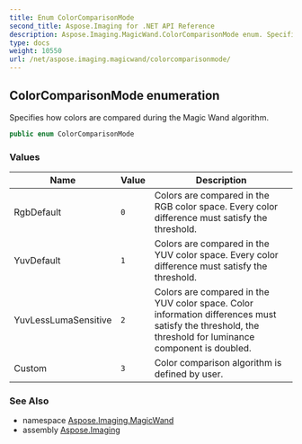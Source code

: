 ```yaml
---
title: Enum ColorComparisonMode
second_title: Aspose.Imaging for .NET API Reference
description: Aspose.Imaging.MagicWand.ColorComparisonMode enum. Specifies how colors are compared during the Magic Wand algorithm
type: docs
weight: 10550
url: /net/aspose.imaging.magicwand/colorcomparisonmode/
---
```

## ColorComparisonMode enumeration

Specifies how colors are compared during the Magic Wand algorithm.

```csharp
public enum ColorComparisonMode
```

### Values

| Name | Value | Description |
| --- | --- | --- |
| RgbDefault | `0` | Colors are compared in the RGB color space. Every color difference must satisfy the threshold. |
| YuvDefault | `1` | Colors are compared in the YUV color space. Every color difference must satisfy the threshold. |
| YuvLessLumaSensitive | `2` | Colors are compared in the YUV color space. Color information differences must satisfy the threshold, the threshold for luminance component is doubled. |
| Custom | `3` | Color comparison algorithm is defined by user. |

### See Also

* namespace [Aspose.Imaging.MagicWand](../../aspose.imaging.magicwand/)
* assembly [Aspose.Imaging](../../)


